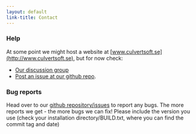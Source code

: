 ```yaml
---
layout: default
link-title: Contact
---
```


### Help

At some point we might host a website at [www.culvertsoft.se](http://www.culvertsoft.se), but for now check:

 * [Our discussion group](https://groups.google.com/forum/?hl=en#!forum/mgen-mailing-list)
 * [Post an issue at our github repo](https://github.com/culvertsoft/mgen).



### Bug reports

Head over to our [github repository/issues](https://github.com/culvertsoft/mgen/issues) to report any bugs. The more reports we get - the more bugs we can fix! Please include the version you use (check your installation directory/BUILD.txt, where you can find the commit tag and date)


